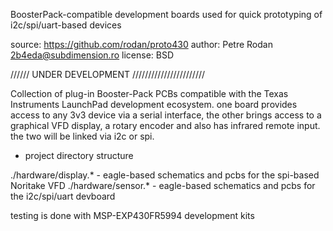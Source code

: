 
 BoosterPack-compatible development boards used for quick prototyping of i2c/spi/uart-based devices

 source:       https://github.com/rodan/proto430
 author:       Petre Rodan <2b4eda@subdimension.ro>
 license:      BSD

 ////// UNDER DEVELOPMENT ///////////////////////

Collection of plug-in Booster-Pack PCBs compatible with the Texas Instruments LaunchPad development ecosystem. one board provides access to any 3v3 device via a serial interface, the other brings access to a graphical VFD display, a rotary encoder and also has infrared remote input. the two will be linked via i2c or spi.

* project directory structure

 ./hardware/display.* - eagle-based schematics and pcbs for the spi-based Noritake VFD 
 ./hardware/sensor.*  - eagle-based schematics and pcbs for the i2c/spi/uart devboard

testing is done with MSP-EXP430FR5994 development kits

